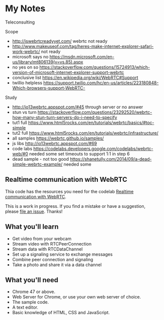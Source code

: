 # My Notes
Teleconsulting

Scope
- http://iswebrtcreadyyet.com/ webrtc not ready
- http://www.makeuseof.com/tag/heres-make-internet-explorer-safari-work-webrtc/ not ready
- microsoft says no https://msdn.microsoft.com/en-us/library/mt806139(v=vs.85).aspx
- no yes on so https://stackoverflow.com/questions/15724913/which-version-of-microsoft-internet-explorer-support-webrtc
- conclusive list https://en.wikipedia.org/wiki/WebRTC#Support
- twillio helpless https://support.twilio.com/hc/en-us/articles/223180848-Which-browsers-support-WebRTC-

Study
- http://io13webrtc.appspot.com/#45 through server or no answer
- stun vs turn https://stackoverflow.com/questions/23292520/webrtc-how-many-stun-turn-servers-do-i-need-to-specify
- tut1 full https://www.html5rocks.com/en/tutorials/webrtc/basics/#toc-simple
- tut2 full  https://www.html5rocks.com/en/tutorials/webrtc/infrastructure/
- all samples https://webrtc.github.io/samples/
- js libs http://io13webrtc.appspot.com/#69
- code labs https://codelabs.developers.google.com/codelabs/webrtc-web/#0 needed some set timeouts to support 1:1 in step 6
- dead sample - not too good https://shanetully.com/2014/09/a-dead-simple-webrtc-example/  needed some



## Realtime communication with WebRTC

Thia code has the resources you need for the codelab [Realtime communication with WebRTC](https://codelabs.developers.google.com/codelabs/webrtc-web/#0).

This is a work in progress. If you find a mistake or have a suggestion, please [file an issue](https://github.com/googlecodelabs/webrtc-web/issues). Thanks!

## What you'll learn
* Get video from your webcam
* Stream video with RTCPeerConnection
* Stream data with RTCDataChannel
* Set up a signaling service to exchange messages
* Combine peer connection and signaling
* Take a photo and share it via a data channel


## What you'll need
* Chrome 47 or above.
* Web Server for Chrome, or use your own web server of choice.
* The sample code.
* A text editor.
* Basic knowledge of HTML, CSS and JavaScript.
